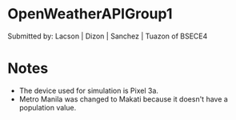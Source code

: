 # OpenWeatherAPIGroup1 
Submitted by: Lacson | Dizon | Sanchez | Tuazon of BSECE4

# Notes
* The device used for simulation is Pixel 3a.
* Metro Manila was changed to Makati because it doesn't have a population value.
